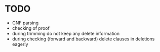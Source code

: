 # TODO

- CNF parsing
- checking of proof
- during trimming do not keep any delete information
- during checking (forward and backward) delete clauses in deletions eagerly
